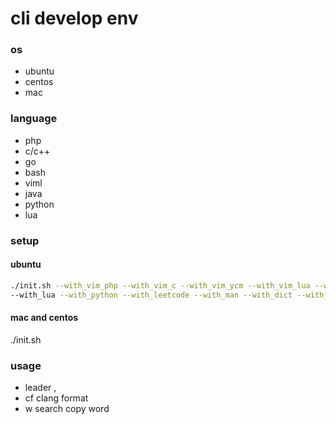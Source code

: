 # cli develop env
### os
* ubuntu
* centos
* mac
### language
- php
- c/c++
- go
- bash
- viml
- java
- python
- lua
### setup
#### ubuntu
 ```bash
 ./init.sh --with_vim_php --with_vim_c --with_vim_ycm --with_vim_lua --with_vim_go --with_java \
--with_lua --with_python --with_leetcode --with_man --with_dict --with_bash
 ```
#### mac and centos
./init.sh

### usage
* leader  ,
* <Leader>cf  clang format
* <Leader>w   search copy word
